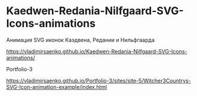 # Kaedwen-Redania-Nilfgaard-SVG-Icons-animations
 
Анимация SVG иконок Каэдвена, Редании и Нильфгаарда

https://vladimirsaenko.github.io/Kaedwen-Redania-Nilfgaard-SVG-Icons-animations/

Portfolio-3

https://vladimirsaenko.github.io/Portfolio-3/sites/site-5/Witcher3Countrys-SVG-Icon-animation-example/index.html

